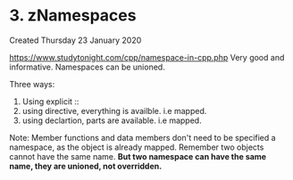 # 3. zNamespaces
Created Thursday 23 January 2020

<https://www.studytonight.com/cpp/namespace-in-cpp.php>
Very good and informative.
Namespaces can be unioned.

Three ways:

1. Using explicit ::
2. using directive, everything is availble. i.e mapped.
3. using declartion, parts are available. i.e mapped.


Note: Member functions and data members don't need to be specified a namespace, as the object is already mapped. Remember two objects cannot have the same name. **But two namespace can have the same name, they are unioned, not overridden.**


